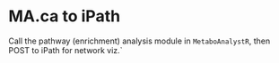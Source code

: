# MA.ca to iPath

Call the pathway (enrichment) analysis module in `MetaboAnalystR`, then POST to iPath for network viz.`
